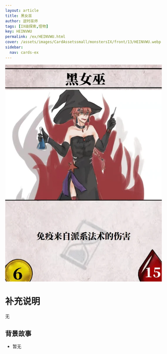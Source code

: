 ```yaml
---
layout: article
title: 黑女巫
author: 逆时巫师
tags: [IX级探索,怪物]
key: HEINVWU
permalink: /ex/HEINVWU.html
cover: /assets/images/CardAssetssmall/monstersIX/front/13/HEINVWU.webp
sidebar:
  nav: cards-ex
---
```

![](/assets/images/CardAssets/monstersIX/front/13/HEINVWU.webp)

# 补充说明
无


## 背景故事
* 暂无